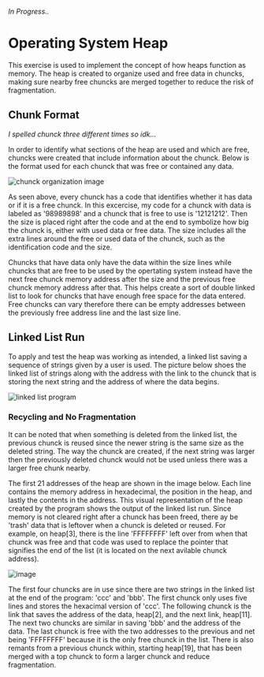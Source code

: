 _In Progress.._
# Operating System Heap
This exercise is used to implement the concept of how heaps function as memory. The heap is created to organize used and free data in chuncks, making sure nearby free chuncks are merged together to reduce the risk of fragmentation. 

## Chunk Format
_I spelled chunck three different times so idk..._

In order to identify what sections of the heap are used and which are free, chuncks were created that include information about the chunck. Below is the format used for each chunck that was free or contained any data.

![chunck organization image](https://github.com/ZafiroParedes/Operating_System_Heap/assets/91034132/a2fbac4d-e4d9-4b6a-8645-f0eabedb5b6c)


As seen above, every chunck has a code that identifies whether it has data or if it is a free chunck. In this excercise, my code for a chunck with data is labeled as '98989898' and a chunck that is free to use is '12121212'. Then the size is placed right after the code and at the end to symbolize how big the chunck is, either with used data or free data. The size includes all the extra lines around the free or used data of the chunck, such as the identification code and the size.

Chuncks that have data only have the data within the size lines while chuncks that are free to be used by the opertating system instead have the next free chunck memory address after the size and the previous free chunck memory address after that. This helps create a sort of double linked list to look for chuncks that have enough free space for the data entered. Free chuncks can vary therefore there can be empty addresses between the previously free address line and the last size line. 

## Linked List Run

To apply and test the heap was working as intended, a linked list saving a sequence of strings given by a user is used. The picture below shoes the linked list of strings along with the address with the link to the chunck that is storing the next string and the address of where the data begins. 

![linked list program](https://github.com/ZafiroParedes/Operating_System_Heap/assets/91034132/5df7a7a7-fcb7-45c5-b3c6-e0d887d89a8f)


### Recycling and No Fragmentation
It can be noted that when something is deleted from the linked list, the previous chunck is reused since the newer string is the same size as the deleted string. The way the chunck are created, if the next string was larger then the previously deleted chunck would not be used unless there was a larger free chunk nearby.

The first 21 addresses of the heap are shown in the image below. Each line contains the memory address in hexadecimal, the position in the heap, and lastly the contents in the address. This visual representation of the heap created by the program shows the output of the linked list run. Since memory is not cleared right after a chunck has been freed, there ay be 'trash' data that is leftover when a chunck is deleted or reused. For example, on heap[3], there is the line 'FFFFFFFF' left over from when that chunck was free and that code was used to replace the pointer that signifies the end of the list (it is located on the next avilable chunck address).

![image](https://github.com/ZafiroParedes/Operating_System_Heap/assets/91034132/50a22a63-4612-467e-a74f-474b25ebb8ee)

The first four chuncks are in use since there are two strings in the linked list at the end of the program: 'ccc' and 'bbb'. The first chunck only uses five lines and stores the hexacimal version of 'ccc'. The following chunck is the link that saves the address of the data, heap[2], and the next link, heap[11]. The next two chuncks are similar in saving 'bbb' and the address of the data. The last chunck is free with the two addresses to the previous and net being 'FFFFFFFF' because it is the only free chunck in the list. There is also remants from a previous chunck within, starting heap[19], that has been merged with a top chunck to form a larger chunck and reduce fragmentation. 

